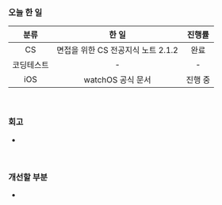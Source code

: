 ### 오늘 한 일
|분류|한 일|진행률|
|:-:|:---:|:-:|
|CS|면접을 위한 CS 전공지식 노트 2.1.2|완료|
|코딩테스트|-|-|
|iOS|watchOS 공식 문서|진행 중|

<br>

### 회고
- 

<br>

### 개선할 부분
- 
